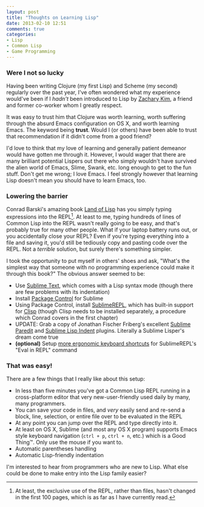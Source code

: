 ```yaml
---
layout: post
title: "Thoughts on Learning Lisp"
date: 2013-02-10 12:51
comments: true
categories:
- Lisp
- Common Lisp
- Game Programming 
---
```


### Were I not so lucky

Having been writing Clojure (my first Lisp) and Scheme (my second) regularly over the past year, I've often wondered what my experience would've been if I *hadn't* been introduced to Lisp by [Zachary Kim](http://twitter.com/heyzk), a friend and former co-worker whom I greatly respect.

It was easy to trust him that Clojure was worth learning, worth suffering through the absurd Emacs configuration on OS X, and worth learning Emacs. The keyword being **trust**. Would I (or others) have been able to trust that recommendation if it didn't come from a good friend?

I'd love to think that my love of learning and generally patient demeanor would have gotten me through it. However, I would wager that there are many brilliant potential Lispers out there who simply wouldn't have survived the alien world of Emacs, Slime, Swank, etc. long enough to get to the fun stuff. Don't get me wrong; I love Emacs. I feel strongly however that learning Lisp doesn't mean you should have to learn Emacs, too.

### Lowering the barrier

Conrad Barski's amazing book [Land of Lisp](http://landoflisp.com/) has you simply typing expressions into the REPL[^lolrepl]. At least to me, typing hundreds of lines of Common Lisp into the REPL wasn't really going to be easy, and that's probably true for many other people. What if your laptop battery runs out, or you accidentally close your REPL? Even if you're typing everything into a file and saving it, you'd still be tediously copy and pasting code over the REPL. Not a *terrible* solution, but surely there's something simpler.

I took the opportunity to put myself in others' shoes and ask, "What's the simplest way that someone with no programming experience could make it through this book?" The obvious answer seemed to be:

* Use [Sublime Text](http://www.sublimetext.com/), which comes with a Lisp syntax mode (though there are few problems with its indentation)
* Install [Package Control](http://wbond.net/sublime_packages/package_control) for Sublime
* Using Package Control, install [SublimeREPL](https://github.com/wuub/SublimeREPL), which has built-in support for [Clisp](http://www.clisp.org/) (though Clisp needs to be installed separately, a procedure which Conrad covers in the first chapter)
* UPDATE: Grab a copy of Jonathan Fischer Friberg's excellent [Sublime Paredit](https://github.com/odyssomay/paredit) and [Sublime Lisp Indent](https://github.com/odyssomay/sublime-lispindent) plugins. Literally a Sublime Lisper's dream come true
* **(optional)** Setup [more ergonomic keyboard shortcuts](https://gist.github.com/masondesu/4699970) for SublimeREPL's "Eval in REPL" command


### That was easy!

There are a few things that I really like about this setup: 

* In less than five minutes you've got a Common Lisp REPL running in a cross-platform editor that very new-user-friendly used daily by many, many programmers.
* You can save your code in files, and *very* easily send and re-send a block, line, selection, or entire file over to be evaluated in the REPL
* At any point you can jump over the REPL and type directly into it.
* At least on OS X, Sublime (and most any OS X program) supports Emacs style keyboard navigation (`ctrl + p`, `ctrl + n`, etc.) which is a Good Thing™. Only use the mouse if you want to.
* Automatic parentheses handling
* Automatic Lisp-friendly indentation

I'm interested to hear from programmers who are new to Lisp. What else could be done to make entry into the Lisp family easier?




[^lolrepl]: At least, the exclusive use of the REPL, rather than files, hasn't changed in the first 100 pages, which is as far as I have currently read.

